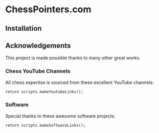 [//]: # "The README.md file is auto-generated using the mmarkdown npm package"
[//]: # "This is done as part of the `npm run build` script"
[//]: # "To make changes to README.md, edit readme.md and/or readme.js"
[//]: # "https://www.npmjs.com/package/mmarkdown"
# ChessPointers.com

## Installation

## Acknowledgements

This project is made possible thanks to many other great works. 

### Chess YouTube Channels

All chess expertise is sourced from these excellent YouTube channels:

```mmd
return scripts.makeYoutubeLinks();
```

### Software

Special thanks to these awesome software projects:

```mmd
return scripts.makeSoftwareLinks();
```
